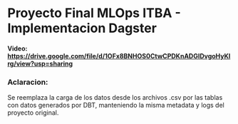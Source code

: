 # Proyecto Final MLOps ITBA - Implementacion Dagster

#### Video: https://drive.google.com/file/d/1OFx8BNHOS0CtwCPDKnADGIDvgoHyKIrg/view?usp=sharing

### Aclaracion: 
Se reemplaza la carga de los datos desde los archivos .csv por las tablas con datos generados por DBT, manteniendo la misma metadata y logs del proyecto original.
